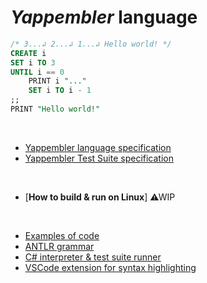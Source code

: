 # _Yappembler_ language

```sql
/* 3...↲ 2...↲ 1...↲ Hello world! */
CREATE i
SET i TO 3
UNTIL i == 0
    PRINT i "..."
    SET i TO i - 1
;;
PRINT "Hello world!"
```

&nbsp;

* [Yappembler language specification](./docs/reference.MD)
* [Yappembler Test Suite specification](./docs/reference_testing.MD)

&nbsp;

* [__How to build & run on Linux__] ⚠WIP

&nbsp;

* [Examples of code](./docs/examples.MD)
* [ANTLR grammar](./ANTLR/Yappembler.g4)
* [C# interpreter & test suite runner](./Interpret/)
* [VSCode extension for syntax highlighting](./Highlighter/yappembler/)
